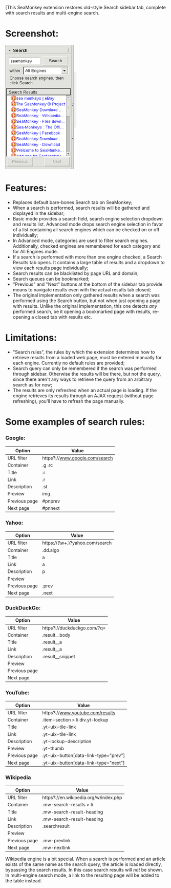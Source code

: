 [This SeaMonkey extension restores old-style Search sidebar tab,
complete with search results and multi-engine search.

# Screenshot:
![Screenshot](/screenshot.png?raw=true)

# Features:
 * Replaces default bare-bones Search tab on SeaMonkey;
 * When a search is performed, search results will be gathered and displayed
   in the sidebar;
 * Basic mode provides a search field, search engine selection dropdown and
   results list. Advanced mode drops search engine selection in favor of a
   list containing all search engines which can be checked on or off
   individually;
 * In Advanced mode, categories are used to filter search engines. Additionally,
   checked engines are remembered for each category and for All Engines mode.
 * If a search is performed with more than one engine checked, a Search Results
   tab opens. It contains a large table of results and a dropdown to view each
   results page individually;
 * Search results can be blacklisted by page URL and domain;
 * Search queues can be bookmarked;
 * "Previous" and "Next" buttons at the bottom of the sidebar tab provide means
   to navigate results even with the actual results tab closed;
 * The original implementation only gathered results when a search was performed
   using the Search button, but not when just opening a page with results.
   Unlike the original implementation, this one detects _any_ performed search,
   be it opening a bookmarked page with results, re-opening a closed tab with
   results etc.

# Limitations:
 * "Search rules", the rules by which the extension determines how to retrieve
   results from a loaded web page, must be entered manually for each
   engine. Currently no default rules are provided;
 * Search query can only be remembered if the search was performed through
   sidebar. Otherwise the results will be there, but not the query, since there
   aren't any ways to retrieve the query from an arbitrary search as for now;
 * The results are only refreshed when an actual page is loading. If the engine
   retrieves its results through an AJAX request (without page refreshing),
   you'll have to refresh the page manually.

# Some examples of search rules:
### Google:

Option        | Value
------------- | ---
URL filter    | https?://www.google.com/search
Container     | .g .rc
Title         | .r
Link          | .r
Description   | .st
Preview       | img
Previous page | #pnprev
Next page     | #pnnext

### Yahoo:

Option        | Value
------------- | ---
URL filter    | https://(\w+.)?yahoo.com/search
Container     | .dd.algo
Title         | a
Link          | a
Description   | p
Preview       |
Previous page | .prev
Next page     | .next

### DuckDuckGo:

Option        | Value
------------- | ---
URL filter    | https?://duckduckgo.com/\?q=
Container     | .result__body
Title         | .result__a
Link          | .result__a
Description   | .result__snippet
Preview       |
Previous page |
Next page     |

### YouTube:

Option        | Value
------------- | ---
URL filter    | https?://www.youtube.com/results
Container     | .item-section > li div.yt-lockup
Title         | .yt-uix-tile-link
Link          | .yt-uix-tile-link
Description   | .yt-lockup-description
Preview       | .yt-thumb
Previous page | .yt-uix-button[data-link-type="prev"]
Next page     | .yt-uix-button[data-link-type="next"]

### Wikipedia

Option        | Value
------------- | ---
URL filter    | https?://en.wikipedia.org/w/index.php
Container     | .mw-search-results > li
Title         | .mw-search-result-heading
Link          | .mw-search-result-heading
Description   | .searchresult
Preview       |
Previous page | .mw-prevlink
Next page     | .mw-nextlink
Wikipedia engine is a bit special. When a search is performed and an article
exists of the same name as the search query, the article is loaded directly,
bypassing the search results. In this case search results will _not_ be shown.
In multi-engine search mode, a link to the resulting page will be added to the
table instead.
